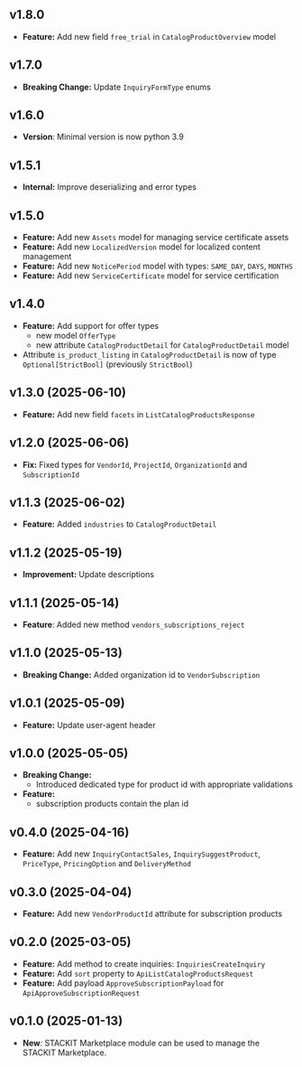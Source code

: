 ## v1.8.0
- **Feature:** Add new field `free_trial` in `CatalogProductOverview` model

## v1.7.0
- **Breaking Change:** Update `InquiryFormType` enums

## v1.6.0
- **Version**: Minimal version is now python 3.9

## v1.5.1
- **Internal:** Improve deserializing and error types

## v1.5.0
- **Feature:** Add new `Assets` model for managing service certificate assets
- **Feature:** Add new `LocalizedVersion` model for localized content management
- **Feature:** Add new `NoticePeriod` model with types: `SAME_DAY`, `DAYS`, `MONTHS`
- **Feature:** Add new `ServiceCertificate` model for service certification

## v1.4.0
- **Feature:** Add support for offer types
    - new model `OfferType`
    - new attribute `CatalogProductDetail` for `CatalogProductDetail` model
- Attribute `is_product_listing` in `CatalogProductDetail` is now of type `Optional[StrictBool]` (previously `StrictBool`)

## v1.3.0 (2025-06-10)
- **Feature:** Add new field `facets` in `ListCatalogProductsResponse`

## v1.2.0 (2025-06-06)
- **Fix:** Fixed types for `VendorId`, `ProjectId`, `OrganizationId` and `SubscriptionId`

## v1.1.3 (2025-06-02)
- **Feature:** Added `industries` to `CatalogProductDetail`

## v1.1.2 (2025-05-19)
- **Improvement:** Update descriptions

## v1.1.1 (2025-05-14)
- **Feature**: Added new method `vendors_subscriptions_reject`

## v1.1.0 (2025-05-13)
- **Breaking Change:** Added organization id to `VendorSubscription`

## v1.0.1 (2025-05-09)
- **Feature:** Update user-agent header

## v1.0.0 (2025-05-05)
- **Breaking Change:**
    - Introduced dedicated type for product id with appropriate validations
- **Feature:** 
    - subscription products contain the plan id

## v0.4.0 (2025-04-16)
- **Feature:** Add new `InquiryContactSales`, `InquirySuggestProduct`, `PriceType`, `PricingOption` and `DeliveryMethod`

## v0.3.0 (2025-04-04)
- **Feature:** Add new `VendorProductId` attribute for subscription products

## v0.2.0 (2025-03-05)

- **Feature:** Add method to create inquiries: `InquiriesCreateInquiry`
- **Feature:** Add `sort` property to `ApiListCatalogProductsRequest`
- **Feature:** Add payload `ApproveSubscriptionPayload` for `ApiApproveSubscriptionRequest`

## v0.1.0 (2025-01-13)

- **New**: STACKIT Marketplace module can be used to manage the STACKIT Marketplace.
